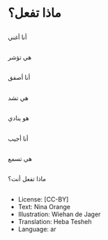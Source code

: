 # ماذا تفعل؟

##
أنا أغني

##
هي تؤشر

##
أنا أصفق

##
هي تشد

##
هو ينادي

##
أنا أجيب

##
هي تسمع

##
ماذا تفعل أنت؟

##
* License: [CC-BY]
* Text: Nina Orange
* Illustration: Wiehan de Jager
* Translation: Heba Tesheh
* Language: ar
